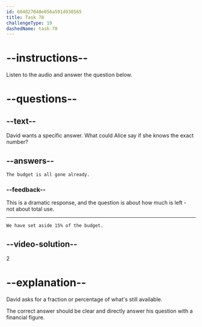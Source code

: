 ```yaml
---
id: 684827048e056a591d938565
title: Task 78
challengeType: 19
dashedName: task-78
---
```


<!-- (audio) David: What fraction of our resources is still available for unforeseen expenses? -->

<!-- SPEAKING -->

# --instructions--

Listen to the audio and answer the question below.

# --questions--

## --text--

David wants a specific answer. What could Alice say if she knows the exact number?

## --answers--

`The budget is all gone already.`

### --feedback--

This is a dramatic response, and the question is about how much is left - not about total use.

---

`We have set aside 15% of the budget.`

## --video-solution--

2

# --explanation--

David asks for a fraction or percentage of what's still available.

The correct answer should be clear and directly answer his question with a financial figure.
